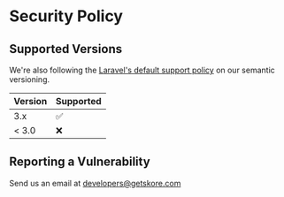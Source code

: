 # Security Policy

## Supported Versions

We're also following the [Laravel's default support policy](https://laravel.com/docs/master/releases#support-policy) on our semantic versioning.

| Version | Supported          |
| ------- | ------------------ |
| 3.x     | :white_check_mark: |
| < 3.0   | :x:                |

## Reporting a Vulnerability

Send us an email at developers@getskore.com
